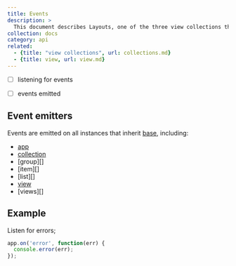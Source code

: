 ```yaml
---
title: Events
description: > 
  This document describes Layouts, one of the three view collections that Assemble ships with by default. Layouts are views (templates) that can wrap other views with common content or code.
collection: docs
category: api
related: 
  - {title: "view collections", url: collections.md}
  - {title: view, url: view.md}
---
```


- [ ] listening for events
- [ ] events emitted


## Event emitters

Events are emitted on all instances that inherit [base][], including:

* [app][]
* [collection][] 
* [group][] 
* [item][]
* [list][]
* [view][]
* [views][] 


## Example

Listen for errors;

```js
app.on('error', function(err) {
  console.error(err);
});
```


[app]: /api/app.md
[collection]: /api/collection.md 
[view]: /api/view.md

[base]: https://github.com/node-base/base